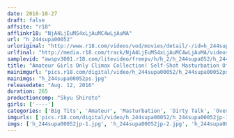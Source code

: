```yaml
---
date: 2018-10-27
draft: false
affsite: "r18"
afflinkr18: "NjA4LjEuMS4xLjAuMC4wLjAuMA"
url: "h_244supa00052"
urloriginal: "http://www.r18.com/videos/vod/movies/detail/-/id=h_244supa00052"
urlfinal: "http://media.r18.com/track/NjA4LjEuMS4xLjAuMC4wLjAuMA/videos/vod/movies/detail/-/id=h_244supa00052"
samplevid: "awspv3001.r18.com/litevideo/freepv/h/h_2/h_244supa052/h_244supa052_dmb_w.mp4"
title: "Amateur Girls Only Climax Collection! Self-Shot Masturbation Of Wide-Open Pussies In The Throes Of Orgasm! Complete Edition: 4-Hour, 15-Girl Compilation!"
mainimgurl: "pics.r18.com/digital/video/h_244supa00052/h_244supa00052ps.jpg"
mainimgs: "h_244supa00052ps.jpg"
releasedate: "Aug. 12, 2016"
duration: 265
productioncomp: "Skyu Shiroto"
girls: ['----']
categories: ['Big Tits', 'Amateur', 'Masturbation', 'Dirty Talk', 'Over 4 Hours', 'Hi-Def']
imgurls: ['pics.r18.com/digital/video/h_244supa00052/h_244supa00052jp-1.jpg', 'pics.r18.com/digital/video/h_244supa00052/h_244supa00052jp-2.jpg', 'pics.r18.com/digital/video/h_244supa00052/h_244supa00052jp-3.jpg', 'pics.r18.com/digital/video/h_244supa00052/h_244supa00052jp-4.jpg', 'pics.r18.com/digital/video/h_244supa00052/h_244supa00052jp-5.jpg', 'pics.r18.com/digital/video/h_244supa00052/h_244supa00052jp-6.jpg', 'pics.r18.com/digital/video/h_244supa00052/h_244supa00052jp-7.jpg', 'pics.r18.com/digital/video/h_244supa00052/h_244supa00052jp-8.jpg', 'pics.r18.com/digital/video/h_244supa00052/h_244supa00052jp-9.jpg', 'pics.r18.com/digital/video/h_244supa00052/h_244supa00052jp-10.jpg', 'pics.r18.com/digital/video/h_244supa00052/h_244supa00052jp-11.jpg', 'pics.r18.com/digital/video/h_244supa00052/h_244supa00052jp-12.jpg', 'pics.r18.com/digital/video/h_244supa00052/h_244supa00052jp-13.jpg', 'pics.r18.com/digital/video/h_244supa00052/h_244supa00052jp-14.jpg', 'pics.r18.com/digital/video/h_244supa00052/h_244supa00052jp-15.jpg', 'pics.r18.com/digital/video/h_244supa00052/h_244supa00052jp-16.jpg', 'pics.r18.com/digital/video/h_244supa00052/h_244supa00052jp-17.jpg', 'pics.r18.com/digital/video/h_244supa00052/h_244supa00052jp-18.jpg', 'pics.r18.com/digital/video/h_244supa00052/h_244supa00052jp-19.jpg', 'pics.r18.com/digital/video/h_244supa00052/h_244supa00052jp-20.jpg']
imgs: ['h_244supa00052jp-1.jpg', 'h_244supa00052jp-2.jpg', 'h_244supa00052jp-3.jpg', 'h_244supa00052jp-4.jpg', 'h_244supa00052jp-5.jpg', 'h_244supa00052jp-6.jpg', 'h_244supa00052jp-7.jpg', 'h_244supa00052jp-8.jpg', 'h_244supa00052jp-9.jpg', 'h_244supa00052jp-10.jpg', 'h_244supa00052jp-11.jpg', 'h_244supa00052jp-12.jpg', 'h_244supa00052jp-13.jpg', 'h_244supa00052jp-14.jpg', 'h_244supa00052jp-15.jpg', 'h_244supa00052jp-16.jpg', 'h_244supa00052jp-17.jpg', 'h_244supa00052jp-18.jpg', 'h_244supa00052jp-19.jpg', 'h_244supa00052jp-20.jpg']
---
```

